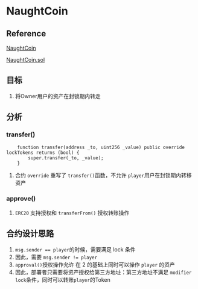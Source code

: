# NaughtCoin

## Reference
[NaughtCoin](https://ethernaut.openzeppelin.com/level/15)

[NaughtCoin.sol](https://github.com/yuhuajing/ethernaut-book/blob/main/src/15-NaughtCoin/NaughtCoin.sol)

## 目标
1. 将Owner用户的资产在封锁期内转走

## 分析
### transfer()
```solidity
    function transfer(address _to, uint256 _value) public override lockTokens returns (bool) {
        super.transfer(_to, _value);
    }
```
1. 合约 `override` 重写了 `transfer()`函数，不允许 `player`用户在封锁期内转移资产
### approve()
1. `ERC20` 支持授权和 `transferFrom()` 授权转账操作

## 合约设计思路
1. `msg.sender == player`的时候，需要满足 lock 条件
2. 因此，需要 `msg.sender != player`
3. `approval()`授权操作允许 在 2 的基础上同时可以操作 `player` 的资产
4. 因此，部署者只需要将资产授权给第三方地址：第三方地址不满足 `modifier lock`条件，同时可以转账`player`的Token

